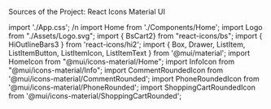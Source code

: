 Sources of the Project:
    React Icons
    Material UI


import './App.css'; /n
import Home from './Components/Home';
import Logo from "./Assets/Logo.svg";
import { BsCart2} from "react-icons/bs";
import { HiOutlineBars3 } from 'react-icons/hi2';
import { Box, Drawer, ListItem, ListItemButton, ListItemIcon, ListItemText } from '@mui/material';
import HomeIcon from "@mui/icons-material/Home";
import InfoIcon from "@mui/icons-material/Info";
import CommentRoundedIcon  from '@mui/icons-material/CommentRounded';
import  PhoneRoundedIcon from '@mui/icons-material/PhoneRounded';
import  ShoppingCartRoundedIcon from '@mui/icons-material/ShoppingCartRounded';
